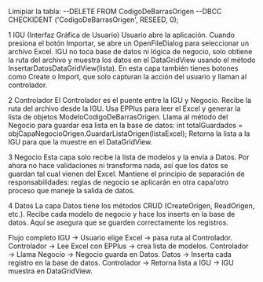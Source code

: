 Limipiar la tabla: 
	--DELETE FROM CodigoDeBarrasOrigen
	--DBCC CHECKIDENT ('CodigoDeBarrasOrigen', RESEED, 0);

1 IGU (Interfaz Gráfica de Usuario)
Usuario abre la aplicación.
Cuando presiona el botón Importar, se abre un OpenFileDialog para seleccionar un archivo Excel.
IGU no toca base de datos ni lógica de negocio, solo obtiene la ruta del archivo y muestra los datos en el DataGridView usando el método InsertarDatosDataGridView(lista).
En esta capa también tienes botones como Create o Import, que solo capturan la acción del usuario y llaman al controlador.


2 Controlador
El Controlador es el puente entre la IGU y Negocio.
Recibe la ruta del archivo desde la IGU.
Usa EPPlus para leer el Excel y generar la lista de objetos ModeloCodigoDeBarrasOrigen.
Llama al método del Negocio para guardar esa lista en la base de datos:
int totalGuardados = objCapaNegocioOrigen.GuardarListaOrigen(listaExcel);
Retorna la lista a la IGU para que la muestre en el DataGridView.

3 Negocio
Esta capa solo recibe la lista de modelos y la envía a Datos.
Por ahora no hace validaciones ni transforma nada, así que los datos se guardan tal cual vienen del Excel.
Mantiene el principio de separación de responsabilidades: reglas de negocio se aplicarán en otra capa/otro proceso que maneje la salida de datos.


4 Datos
La capa Datos tiene los métodos CRUD (CreateOrigen, ReadOrigen, etc.).
Recibe cada modelo de negocio y hace los inserts en la base de datos.
Aquí se asegura que se guarden correctamente los registros.


Flujo completo
IGU → Usuario elige Excel → pasa ruta al Controlador.
Controlador → Lee Excel con EPPlus → crea lista de modelos.
Controlador → Llama Negocio → Negocio guarda en Datos.
Datos → Inserta cada registro en la base de datos.
Controlador → Retorna lista a IGU → IGU muestra en DataGridView.
